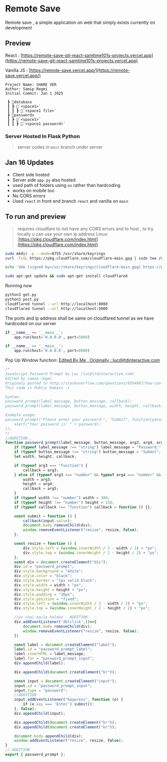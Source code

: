 # Remote Save
Remote save , a simple application on web that simply exists currently on development

## Preview
React : [https://remote-save-git-react-samtime101s-projects.vercel.app](https://remote-save-git-react-samtime101s-projects.vercel.app)

Vanilla JS : [https://remote-save.vercel.app/](https://remote-save.vercel.app/)

```
Project Name: SHARE VER
Author: Samip Regmi
Initial Commit: Jan 1 2025
```
```
 ┣ 📂database
 ┃ ┣ 📂`<space1>`
 ┃ ┃ ┣ 📜`<space1 file>`
 ┣ 📂passwords
 ┃ ┣ 📂`<space1>`
 ┃ ┃ ┣ 📜`<space1 password>`
```
### Server Hosted In Flask Python
> server codes in `main` branch under server

## Jan 16 Updates
- Client side hosted
- Server side `app.py` also hosted
- used path of folders using `os` rather than hardcoding
- works on mobile too
- No CORS errors
- Used `react` in front end branch `react` and vanilla on `main`

## To run and preview
> requires cloudfare to not have any CORS errors and to host , to try locally u can use your own ip address
Linux: [https://pkg.cloudflare.com/index.html](https://pkg.cloudflare.com/index.html)
```sh
sudo mkdir -p --mode=0755 /usr/share/keyrings
curl -fsSL https://pkg.cloudflare.com/cloudflare-main.gpg | sudo tee /usr/share/keyrings/cloudflare-main.gpg >/dev/null

echo 'deb [signed-by=/usr/share/keyrings/cloudflare-main.gpg] https://pkg.cloudflare.com/cloudflared jammy main' | sudo tee /etc/apt/sources.list.d/cloudflared.list

sudo apt-get update && sudo apt-get install cloudflared
```
Running now
```sh
python3 get.py
python3 post.py
cloudflared tunnel --url http://localhost:8080
cloudflared tunnel --url http://localhost:5000
```
The ports and ip address shall be same on cloudfared tunnel as we have hardcoded on our server
```py
if __name__ == '__main__':
    app.run(host='0.0.0.0', port=5000)

```
```py
if __name__ == '__main__':
    app.run(host='0.0.0.0', port=8080)
```
Pop Up Window function: [Edited By Me , Originally : luc@ltdinteractive.com](https://stackoverflow.com/questions/9554987/how-can-i-hide-the-password-entered-via-a-javascript-dialog-prompt#:~:text=There%20is%20currently%20no%20way,it%20hide%20the%20text%20input.)
```js
/*
JavaScript Password Prompt by Luc (luc@ltdinteractive.com)
Edited by samip regmi
Originaly posted to http://stackoverflow.com/questions/9554987/how-can-i-hide-the-password-entered-via-a-javascript-dialog-prompt
This code is Public Domain :)

Syntax:
password_prompt(label_message, button_message, callback);
password_prompt(label_message, button_message, width, height, callback);

Example usage:
password_prompt("Please enter your password:", "Submit", function(password) {
    alert("Your password is: " + password);
});
*/
//ADDITION , 
function password_prompt(label_message, button_message, arg3, arg4, arg5) {
    if (typeof label_message !== "string") label_message = "Password:";
    if (typeof button_message !== "string") button_message = "Submit";
    let width, height, callback;

    if (typeof arg3 === "function") {
        callback = arg3;
    } else if (typeof arg3 === "number" && typeof arg4 === "number" && typeof arg5 === "function") {
        width = arg3;
        height = arg4;
        callback = arg5;
    }
    if (typeof width !== "number") width = 300;
    if (typeof height !== "number") height = 150;
    if (typeof callback !== "function") callback = function () {};

    const submit = function () {
        callback(input.value);
        document.body.removeChild(div);
        window.removeEventListener("resize", resize, false);
    };

    const resize = function () {
        div.style.left = (window.innerWidth / 2 - width / 2) + "px";
        div.style.top = (window.innerHeight / 2 - height / 2) + "px";
    };
    const div = document.createElement("div");
    div.id = "password_prompt";
    div.style.background = "white";
    div.style.color = "black";
    div.style.border = "1px solid black";
    div.style.width = width + "px";
    div.style.height = height + "px";
    div.style.padding = "16px";
    div.style.position = "fixed";
    div.style.left = (window.innerWidth / 2 - width / 2) + "px";
    div.style.top = (window.innerHeight / 2 - height / 2) + "px";

    //yo chai maile haleko - ADDITION 
    div.addEventListener('dblclick',()=>{
        document.body.removeChild(div);
        window.removeEventListener("resize", resize, false);
    })

    const label = document.createElement("label");
    label.id = "password_prompt_label";
    label.innerHTML = label_message;
    label.for = "password_prompt_input";
    div.appendChild(label);

    div.appendChild(document.createElement("br"));

    const input = document.createElement("input");
    input.id = "password_prompt_input";
    input.type = "password";
    //ADDITION
    input.addEventListener("keypress", function (e) {
        if (e.key === 'Enter') submit();
    }, false);
    div.appendChild(input);

    div.appendChild(document.createElement("br"));
    div.appendChild(document.createElement("br"));

    document.body.appendChild(div);
    window.addEventListener("resize", resize, false);
}
// ADDITION
export { password_prompt };

```


